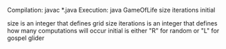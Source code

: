 Compilation:  javac *.java
Execution:    java GameOfLife size iterations initial

size is an integer that defines grid size
iterations is an integer that defines how many computations will occur
initial is either "R" for random or "L" for gospel glider
